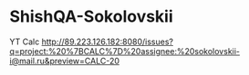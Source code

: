 # ShishQA-Sokolovskii
YT Calc http://89.223.126.182:8080/issues?q=project:%20%7BCALC%7D%20assignee:%20sokolovskii-i@mail.ru&preview=CALC-20
